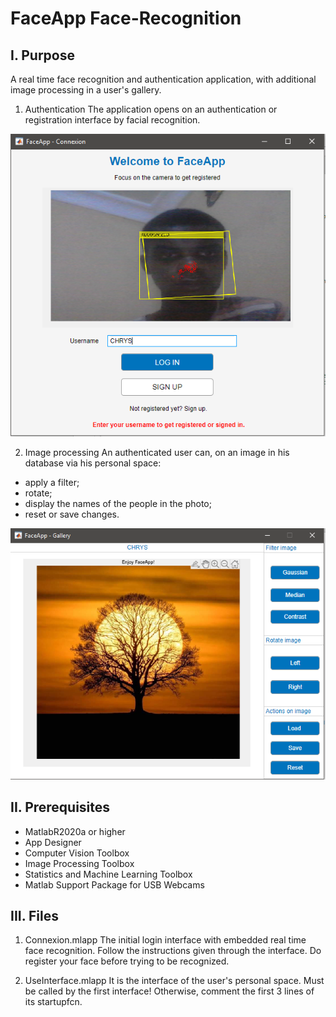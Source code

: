 # FaceApp Face-Recognition



## I. Purpose
A real time face recognition and authentication application, with additional image processing in a user's gallery.

1. Authentication
The application opens on an authentication or registration interface by facial recognition.

![alt text](https://github.com/chrys-exaucet/Real-Time-Face-Recognition/blob/master/FaceApp-Demo/FaceApp-Connexion.PNG)

2. Image processing
 An authenticated user can, on an image in his database via his personal space:
 
  - apply a filter;
  - rotate;
  - display the names of the people in the photo;
  - reset or save changes.

![alt text](https://github.com/chrys-exaucet/Real-Time-Face-Recognition/blob/master/FaceApp-Demo/FaceApp-Gallery.PNG)

## II. Prerequisites
  - MatlabR2020a or higher
  - App Designer
  - Computer Vision Toolbox
  - Image Processing Toolbox
  - Statistics and Machine Learning Toolbox
  - Matlab Support Package for USB Webcams
 
  
## III. Files

1. Connexion.mlapp 
The initial login interface with embedded real time face recognition. 
Follow the instructions given through the interface.
Do register your face before trying to be recognized.

2. UseInterface.mlapp 
It is the interface of the user's personal space. 
Must be called by the first interface! Otherwise, comment the first 3 lines of its startupfcn.
